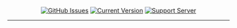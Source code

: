 <div data-target="readme-toc.content" class="Box-body px-5 pb-5">
            <article class="markdown-body entry-content container-lg" itemprop="text"><div align="center" dir="auto">
<p dir="auto"><a href="https://github.com/Burchard36/Nodeactyl/issues"><img src="https://camo.githubusercontent.com/9cc2f615a4bf61efc944bb165ace707e01b4d4d0ea906d786f5875174cdb1253/68747470733a2f2f696d672e736869656c64732e696f2f6769746875622f6973737565732f427572636861726433362f4e6f6465616374796c2e7376673f7374796c653d666f722d7468652d6261646765" alt="GitHub Issues" data-canonical-src="https://img.shields.io/github/issues/Burchard36/Nodeactyl.svg?style=for-the-badge" style="max-width: 100%;"></a>
<a href="https://github.com/Burchard36/Nodeactyl"><img src="https://camo.githubusercontent.com/1d041cae05795513050ef03812132c8565091d07162536739cb8ff1cecfb9f05/68747470733a2f2f696d672e736869656c64732e696f2f6769746875622f7061636b6167652d6a736f6e2f762f4e6f6465616374796c2f4e6f6465616374796c3f7374796c653d666f722d7468652d6261646765" alt="Current Version" data-canonical-src="https://img.shields.io/github/package-json/v/Nodeactyl/Nodeactyl?style=for-the-badge" style="max-width: 100%;"></a>
<a href="https://discord.gg/HvQ4JTqCvs" rel="nofollow"><img src="https://camo.githubusercontent.com/84eb3805a950ad7e706cbb1532b1473fbfa9d36120ac893ece41ab7a7beeb2b3/68747470733a2f2f696d672e736869656c64732e696f2f646973636f72642f3536303539353338343032383735383034382e7376673f6c6162656c3d446973636f7264266c6f676f3d446973636f726426636f6c6f72423d373238396461267374796c653d666f722d7468652d6261646765" alt="Support Server" data-canonical-src="https://img.shields.io/discord/560595384028758048.svg?label=Discord&amp;logo=Discord&amp;colorB=7289da&amp;style=for-the-badge" style="max-width: 100%;"></a></p>
<hr>
